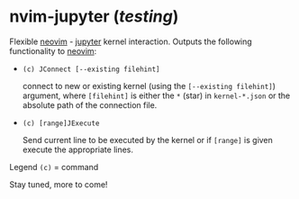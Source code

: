 # nvim-jupyter (_testing_)

Flexible [neovim] - [jupyter] kernel interaction. Outputs the following
functionality to [neovim]:

- `(c) JConnect [--existing filehint]`

  connect to new or existing kernel (using the `[--existing filehint]`)
  argument, where `[filehint]` is either the `*` (star) in `kernel-*.json`
  or the absolute path of the connection file.

- `(c) [range]JExecute`

  Send current line to be executed by the kernel or if `[range]` is given
  execute the appropriate lines.

Legend `(c)` = command

Stay tuned, more to come!

[neovim]: http://neovim.io/
[jupyter]: https://jupyter.org/

